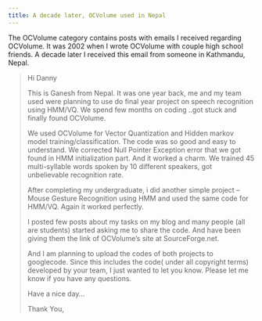 ```yaml
---
title: A decade later, OCVolume used in Nepal
---
```

The OCVolume category contains posts with emails I received regarding OCVolume.
It was 2002 when I wrote OCVolume with couple high school friends. A decade
later I received this email from someone in Kathmandu, Nepal.

> Hi Danny
> 
> This is Ganesh from Nepal. It was one year back, me and my team used were planning to use do final year project on speech recognition using HMM/VQ. We spend few months on coding ..got stuck and finally found OCVolume.
> 
> We used OCVolume for Vector Quantization and Hidden markov model training/classification. The code was so good and easy to understand.  We corrected Null Pointer Exception error that we got found in HMM initialization part. And it worked a charm. We trained 45 multi-syllable words spoken by 10 different speakers, got unbelievable recognition rate.
> 
> After completing my undergraduate, i did another simple project – Mouse Gesture Recognition using HMM and used the same code for HMM/VQ. Again it worked perfectly.
> 
> I posted few posts about my tasks on my blog and many people (all are students) started asking me to share the code. And have been giving them the link  of OCVolume’s site at SourceForge.net.
> 
> And I am planning to upload the codes of both projects to googlecode. Since this includes the code( under all copyright terms)  developed by your team, I just wanted to let you know.  Please let me know if you have any questions.
> 
> Have a nice day…
> 
> Thank You,
